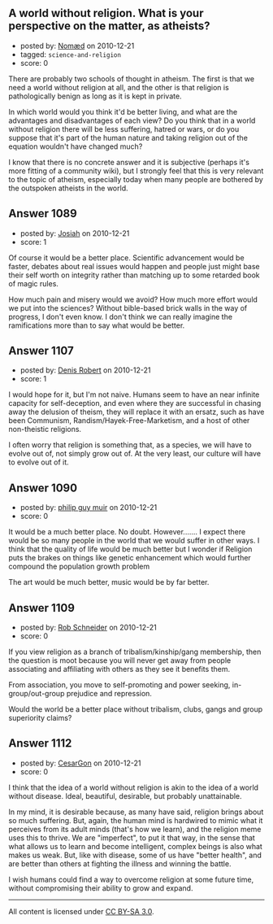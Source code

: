 ## A world without religion. What is your perspective on the matter, as atheists?

- posted by: [Nomæd](https://stackexchange.com/users/-1/27-nom-d) on 2010-12-21
- tagged: `science-and-religion`
- score: 0

There are probably two schools of thought in atheism. The first is that we need a world without religion at all, and the other is that religion is pathologically benign as long as it is kept in private. 

In which world would you think it'd be better living, and what are the advantages and disadvantages of each view? Do you think that in a world without religion there will be less suffering, hatred or wars, or do you suppose that it's part of the human nature and taking religion out of the equation wouldn't have changed much?

I know that there is no concrete answer and it is subjective (perhaps it's more fitting of a community wiki), but I strongly feel that this is very relevant to the topic of atheism, especially today when many people are bothered by the outspoken atheists in the world.


## Answer 1089

- posted by: [Josiah](https://stackexchange.com/users/-1/88-josiah) on 2010-12-21
- score: 1

Of course it would be a better place. Scientific advancement would be faster, debates about real issues would happen and people just might base their self worth on integrity rather than matching up to some retarded book of magic rules.

How much pain and misery would we avoid? How much more effort would we put into the sciences? Without bible-based brick walls in the way of progress, I don't even know. I don't think we can really imagine the ramifications more than to say what would be better.


## Answer 1107

- posted by: [Denis Robert](https://stackexchange.com/users/-1/122-denis-robert) on 2010-12-21
- score: 1

I would hope for it, but I'm not naive. Humans seem to have an near infinite capacity for self-deception, and even where they are successful in chasing away the delusion of theism, they will replace it with an ersatz, such as have been Communism, Randism/Hayek-Free-Marketism, and a host of other non-theistic religions.

I often worry that religion is something that, as a species, we will have to evolve out of, not simply grow out of. At the very least, our culture will have to evolve out of it.




## Answer 1090

- posted by: [philip guy muir](https://stackexchange.com/users/-1/182-philip-guy-muir) on 2010-12-21
- score: 0

It would be a much better place. No doubt. However....... I expect there would be so many people in the world that we would suffer in other ways. I think that the quality of life would be much better but I wonder if Religion puts the brakes on things like genetic enhancement which would further compound the population growth problem

The art would be much better, music would be by far better.




## Answer 1109

- posted by: [Rob Schneider](https://stackexchange.com/users/-1/149-rob-schneider) on 2010-12-21
- score: 0

If you view religion as a branch of tribalism/kinship/gang membership, then the question is moot because you will never get away from people associating and affiliating with others as they see it benefits them.  

From association, you move to self-promoting and power seeking, in-group/out-group prejudice and repression.  

Would the world be a better place without tribalism, clubs, gangs and group superiority claims?


## Answer 1112

- posted by: [CesarGon](https://stackexchange.com/users/-1/80-cesargon) on 2010-12-21
- score: 0

I think that the idea of a world without religion is akin to the idea of a world without disease. Ideal, beautiful, desirable, but probably unattainable.

In my mind, it is desirable because, as many have said, religion brings about so much suffering. But, again, the human mind is hardwired to mimic what it perceives from its adult minds (that's how we learn), and the religion meme uses this to thrive. We are "imperfect", to put it that way, in the sense that what allows us to learn and become intelligent, complex beings is also what makes us weak. But, like with disease, some of us have "better health", and are better than others at fighting the illness and winning the battle.

I wish humans could find a way to overcome religion at some future time, without compromising their ability to grow and expand.



---

All content is licensed under [CC BY-SA 3.0](https://creativecommons.org/licenses/by-sa/3.0/).
